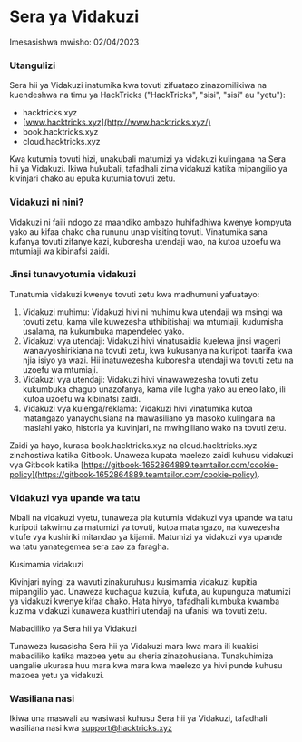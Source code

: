 # Sera ya Vidakuzi

Imesasishwa mwisho: 02/04/2023

### Utangulizi

Sera hii ya Vidakuzi inatumika kwa tovuti zifuatazo zinazomilikiwa na kuendeshwa na timu ya HackTricks ("HackTricks", "sisi", "sisi" au "yetu"):

* hacktricks.xyz
* [www.hacktricks.xyz](http://www.hacktricks.xyz/)
* book.hacktricks.xyz
* cloud.hacktricks.xyz

Kwa kutumia tovuti hizi, unakubali matumizi ya vidakuzi kulingana na Sera hii ya Vidakuzi. Ikiwa hukubali, tafadhali zima vidakuzi katika mipangilio ya kivinjari chako au epuka kutumia tovuti zetu.

### Vidakuzi ni nini?

Vidakuzi ni faili ndogo za maandiko ambazo huhifadhiwa kwenye kompyuta yako au kifaa chako cha rununu unap visiting tovuti. Vinatumika sana kufanya tovuti zifanye kazi, kuboresha utendaji wao, na kutoa uzoefu wa mtumiaji wa kibinafsi zaidi.

### Jinsi tunavyotumia vidakuzi

Tunatumia vidakuzi kwenye tovuti zetu kwa madhumuni yafuatayo:

1. Vidakuzi muhimu: Vidakuzi hivi ni muhimu kwa utendaji wa msingi wa tovuti zetu, kama vile kuwezesha uthibitishaji wa mtumiaji, kudumisha usalama, na kukumbuka mapendeleo yako.
2. Vidakuzi vya utendaji: Vidakuzi hivi vinatusaidia kuelewa jinsi wageni wanavyoshirikiana na tovuti zetu, kwa kukusanya na kuripoti taarifa kwa njia isiyo ya wazi. Hii inatuwezesha kuboresha utendaji wa tovuti zetu na uzoefu wa mtumiaji.
3. Vidakuzi vya utendaji: Vidakuzi hivi vinawawezesha tovuti zetu kukumbuka chaguo unazofanya, kama vile lugha yako au eneo lako, ili kutoa uzoefu wa kibinafsi zaidi.
4. Vidakuzi vya kulenga/reklama: Vidakuzi hivi vinatumika kutoa matangazo yanayohusiana na mawasiliano ya masoko kulingana na maslahi yako, historia ya kuvinjari, na mwingiliano wako na tovuti zetu.

Zaidi ya hayo, kurasa book.hacktricks.xyz na cloud.hacktricks.xyz zinahostiwa katika Gitbook. Unaweza kupata maelezo zaidi kuhusu vidakuzi vya Gitbook katika [https://gitbook-1652864889.teamtailor.com/cookie-policy](https://gitbook-1652864889.teamtailor.com/cookie-policy).

### Vidakuzi vya upande wa tatu

Mbali na vidakuzi vyetu, tunaweza pia kutumia vidakuzi vya upande wa tatu kuripoti takwimu za matumizi ya tovuti, kutoa matangazo, na kuwezesha vitufe vya kushiriki mitandao ya kijamii. Matumizi ya vidakuzi vya upande wa tatu yanategemea sera zao za faragha.

Kusimamia vidakuzi

Kivinjari nyingi za wavuti zinakuruhusu kusimamia vidakuzi kupitia mipangilio yao. Unaweza kuchagua kuzuia, kufuta, au kupunguza matumizi ya vidakuzi kwenye kifaa chako. Hata hivyo, tafadhali kumbuka kwamba kuzima vidakuzi kunaweza kuathiri utendaji na ufanisi wa tovuti zetu.

Mabadiliko ya Sera hii ya Vidakuzi

Tunaweza kusasisha Sera hii ya Vidakuzi mara kwa mara ili kuakisi mabadiliko katika mazoea yetu au sheria zinazohusiana. Tunakuhimiza uangalie ukurasa huu mara kwa mara kwa maelezo ya hivi punde kuhusu mazoea yetu ya vidakuzi.

### Wasiliana nasi

Ikiwa una maswali au wasiwasi kuhusu Sera hii ya Vidakuzi, tafadhali wasiliana nasi kwa [support@hacktricks.xyz](mailto:support@hacktricks.xyz)
